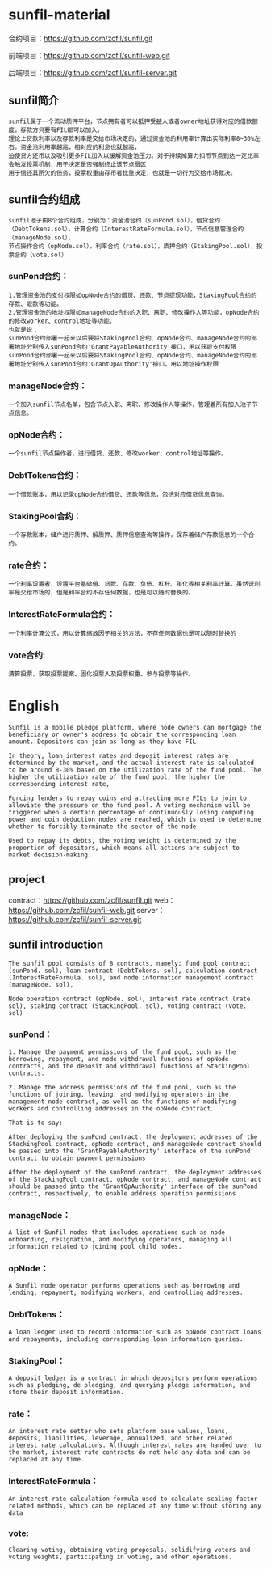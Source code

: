 # sunfil-material
合约项目：https://github.com/zcfil/sunfil.git  

前端项目：https://github.com/zcfil/sunfil-web.git  

后端项目：https://github.com/zcfil/sunfil-server.git  
	

## sunfil简介

    sunfil属于一个流动质押平台，节点拥有者可以抵押受益人或者owner地址获得对应的借款额度，存款方只要有FIL都可以加入。
    理论上贷款利率以及存款利率是交给市场决定的，通过资金池的利用率计算出实际利率8~30%左右。资金池利用率越高，相对应的利息也就越高，
    迫使贷方还币以及吸引更多FIL加入以缓解资金池压力。对于持续掉算力扣币节点到达一定比率会触发投票机制，用于决定是否强制终止该节点扇区
    用于偿还其所欠的债务，投票权重由存币者比重决定，也就是一切行为交给市场裁决。
    
## sunfil合约组成
    
    sunfil池子由8个合约组成，分别为：资金池合约（sunPond.sol），借贷合约（DebtTokens.sol），计算合约（InterestRateFormula.sol），节点信息管理合约（manageNode.sol），
    节点操作合约（opNode.sol），利率合约（rate.sol），质押合约（StakingPool.sol），投票合约（vote.sol）

### sunPond合约：
    1.管理资金池的支付权限如opNode合约的借贷、还款、节点提现功能，StakingPool合约的存款、取款等功能。
    2.管理资金池的地址权限如manageNode合约的入职、离职、修改操作人等功能，opNode合约的修改worker、control地址等功能。
    也就是说：
    sunPond合约部署一起来以后要将StakingPool合约、opNode合约、manageNode合约的部署地址分别传入sunPond合约'GrantPayableAuthority'接口，用以获取支付权限
    sunPond合约部署一起来以后要将StakingPool合约、opNode合约、manageNode合约的部署地址分别传入sunPond合约'GrantOpAuthority'接口，用以地址操作权限

### manageNode合约：
    一个加入sunfil节点名单，包含节点入职、离职、修改操作人等操作，管理着所有加入池子节点信息。

### opNode合约：
    一个sunfil节点操作者，进行借贷、还款、修改worker、control地址等操作。

### DebtTokens合约：
    一个借款账本，用以记录opNode合约借贷、还款等信息，包括对应借贷信息查询。

### StakingPool合约：
    一个存款账本，储户进行质押、解质押、质押信息查询等操作，保存着储户存款信息的一个合约。

### rate合约：
    一个利率设置者，设置平台基础值、贷款、存款、负债、杠杆、年化等相关利率计算。虽然说利率是交给市场的，但是利率合约不存任何数据，也是可以随时替换的。

### InterestRateFormula合约：
    一个利率计算公式，用以计算缩放因子相关的方法，不存任何数据也是可以随时替换的

### vote合约:
    清算投票，获取投票提案、固化投票人及投票权重、参与投票等操作。

# English
    Sunfil is a mobile pledge platform, where node owners can mortgage the beneficiary or owner's address to obtain the corresponding loan amount. Depositors can join as long as they have FIL.

    In theory, loan interest rates and deposit interest rates are determined by the market, and the actual interest rate is calculated to be around 8-30% based on the utilization rate of the fund pool. The higher the utilization rate of the fund pool, the higher the corresponding interest rate,

    Forcing lenders to repay coins and attracting more FILs to join to alleviate the pressure on the fund pool. A voting mechanism will be triggered when a certain percentage of continuously losing computing power and coin deduction nodes are reached, which is used to determine whether to forcibly terminate the sector of the node

    Used to repay its debts, the voting weight is determined by the proportion of depositors, which means all actions are subject to market decision-making.

## project
contract：https://github.com/zcfil/sunfil.git
web：https://github.com/zcfil/sunfil-web.git
server：https://github.com/zcfil/sunfil-server.git

## sunfil introduction

    The sunfil pool consists of 8 contracts, namely: fund pool contract (sunPond. sol), loan contract (DebtTokens. sol), calculation contract (InterestRateFormula. sol), and node information management contract (manageNode. sol),

    Node operation contract (opNode. sol), interest rate contract (rate. sol), staking contract (StackingPool. sol), voting contract (vote. sol)


### sunPond：
    1. Manage the payment permissions of the fund pool, such as the borrowing, repayment, and node withdrawal functions of opNode contracts, and the deposit and withdrawal functions of StackingPool contracts.

    2. Manage the address permissions of the fund pool, such as the functions of joining, leaving, and modifying operators in the management node contract, as well as the functions of modifying workers and controlling addresses in the opNode contract.

    That is to say:

    After deploying the sunPond contract, the deployment addresses of the StackingPool contract, opNode contract, and manageNode contract should be passed into the 'GrantPayableAuthority' interface of the sunPond contract to obtain payment permissions

    After the deployment of the sunPond contract, the deployment addresses of the StackingPool contract, opNode contract, and manageNode contract should be passed into the 'GrantOpAuthority' interface of the sunPond contract, respectively, to enable address operation permissions

### manageNode：
    A list of Sunfil nodes that includes operations such as node onboarding, resignation, and modifying operators, managing all information related to joining pool child nodes.

### opNode：
    A Sunfil node operator performs operations such as borrowing and lending, repayment, modifying workers, and controlling addresses.

### DebtTokens：
    A loan ledger used to record information such as opNode contract loans and repayments, including corresponding loan information queries.

### StakingPool：
    A deposit ledger is a contract in which depositors perform operations such as pledging, de pledging, and querying pledge information, and store their deposit information.

### rate：
    An interest rate setter who sets platform base values, loans, deposits, liabilities, leverage, annualized, and other related interest rate calculations. Although interest rates are handed over to the market, interest rate contracts do not hold any data and can be replaced at any time.

### InterestRateFormula：
    An interest rate calculation formula used to calculate scaling factor related methods, which can be replaced at any time without storing any data

### vote:
    Clearing voting, obtaining voting proposals, solidifying voters and voting weights, participating in voting, and other operations.